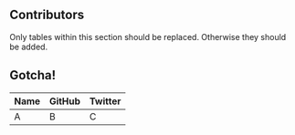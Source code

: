 ## Contributors

Only tables within this section should be replaced. Otherwise they should be added.

## Gotcha!

| Name | GitHub | Twitter |
| ---- | ------ | ------- |
| A    | B      | C       |
